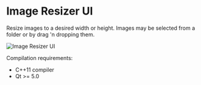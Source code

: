 Image Resizer UI
===

Resize images to a desired width or height. Images may be selected from a folder
or by drag 'n dropping them.

![Image Resizer UI](http://i.imgur.com/1J1nvP3.png "Image Resizer UI")

Compilation requirements:

- C++11 compiler
- Qt >= 5.0
